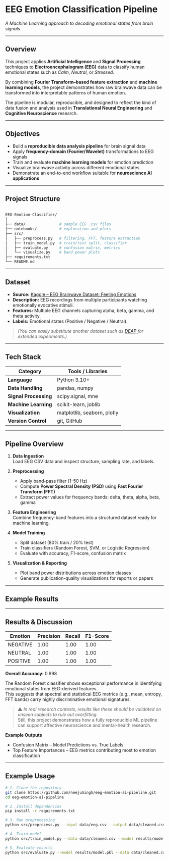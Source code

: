 # EEG Emotion Classification Pipeline  
*A Machine Learning approach to decoding emotional states from brain signals*

---

## Overview

This project applies **Artificial Intelligence** and **Signal Processing** techniques to **Electroencephalogram (EEG)** data to classify human emotional states such as *Calm*, *Neutral*, or *Stressed*.  

By combining **Fourier Transform–based feature extraction** and **machine learning models**, the project demonstrates how raw brainwave data can be transformed into interpretable patterns of human emotion.  

The pipeline is modular, reproducible, and designed to reflect the kind of data fusion and analysis used in **Translational Neural Engineering** and **Cognitive Neuroscience** research.

---

## Objectives

- Build a **reproducible data analysis pipeline** for brain signal data  
- Apply **frequency-domain (Fourier/Wavelet)** transformations to EEG signals  
- Train and evaluate **machine learning models** for emotion prediction  
- Visualize brainwave activity across different emotional states  
- Demonstrate an end-to-end workflow suitable for **neuroscience AI applications**

---

## Project Structure



```bash

EEG-Emotion-Classifier/
│
├── data/               # sample EEG .csv files
├── notebooks/          # exploration and plots
├── src/
│   ├── preprocess.py   # filtering, FFT, feature extraction
│   ├── train_model.py  # train/test split, classifier
│   ├── evaluate.py     # confusion matrix, metrics
│   └── visualize.py    # band power plots
├── requirements.txt
└── README.md

```

---

## Dataset

- **Source:** [Kaggle – EEG Brainwave Dataset: Feeling Emotions](https://www.kaggle.com/datasets/birdy654/eeg-brainwave-dataset-feeling-emotions)  
- **Description:** EEG recordings from multiple participants watching emotionally evocative stimuli.  
- **Features:** Multiple EEG channels capturing alpha, beta, gamma, and theta activity.  
- **Labels:** Emotional states (Positive / Negative / Neutral).  

> *(You can easily substitute another dataset such as [DEAP](https://www.eecs.qmul.ac.uk/mmv/datasets/deap/) for extended experiments.)*

---

## Tech Stack

| Category | Tools / Libraries |
|-----------|------------------|
| **Language** | Python 3.10+ |
| **Data Handling** | pandas, numpy |
| **Signal Processing** | scipy.signal, mne |
| **Machine Learning** | scikit-learn, joblib |
| **Visualization** | matplotlib, seaborn, plotly |
| **Version Control** | git, GitHub |

---

## Pipeline Overview

1. **Data Ingestion**  
   Load EEG CSV data and inspect structure, sampling rate, and labels.  

2. **Preprocessing**  
   - Apply band-pass filter (1–50 Hz)  
   - Compute **Power Spectral Density (PSD)** using **Fast Fourier Transform (FFT)**  
   - Extract power values for frequency bands: delta, theta, alpha, beta, gamma  

3. **Feature Engineering**  
   Combine frequency-band features into a structured dataset ready for machine learning.  

4. **Model Training**  
   - Split dataset (80% train / 20% test)  
   - Train classifiers (Random Forest, SVM, or Logistic Regression)  
   - Evaluate with accuracy, F1-score, confusion matrix  

5. **Visualization & Reporting**  
   - Plot band power distributions across emotion classes  
   - Generate publication-quality visualizations for reports or papers  

---

## Example Results

---

## Results & Discussion

| Emotion | Precision | Recall | F1-Score |
|----------|------------|---------|----------|
| NEGATIVE | 1.00 | 1.00 | 1.00 |
| NEUTRAL  | 1.00 | 1.00 | 1.00 |
| POSITIVE | 1.00 | 1.00 | 1.00 |

**Overall Accuracy:** 0.998  

The Random Forest classifier shows exceptional performance in identifying emotional states from EEG-derived features.  
This suggests that spectral and statistical EEG metrics (e.g., mean, entropy, FFT bands) carry highly discriminative emotional signatures.

> ⚠️ *In real research contexts, results like these should be validated on unseen subjects to rule out overfitting.*  
> Still, this project demonstrates how a fully reproducible ML pipeline can support affective neuroscience and mental-health research.

**Example Outputs**
- Confusion Matrix – Model Predictions vs. True Labels  
- Top Feature Importances – EEG metrics contributing most to emotion classification  
---

## Example Usage

```bash
# 1. Clone the repository
git clone https://github.com/neejuSingh/eeg-emotion-ai-pipeline.git
cd eeg-emotion-ai-pipeline

# 2. Install dependencies
pip install -r requirements.txt

# 3. Run preprocessing
python src/preprocess.py --input data/eeg.csv --output data/cleaned.csv

# 4. Train model
python src/train_model.py --data data/cleaned.csv --model results/model.pkl

# 5. Evaluate results
python src/evaluate.py --model results/model.pkl --data data/cleaned.csv

